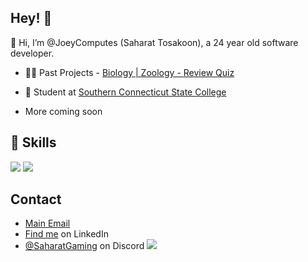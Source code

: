 ## Hey! 👋
👋 Hi, I’m @JoeyComputes (Saharat Tosakoon), a 24 year old software developer.

- 👨‍💻 Past Projects - [Biology | Zoology - Review Quiz](https://github.com/JoeyComputes/Biology_Zoology_Exam-1_Quiz-App)

- 👥 Student at [Southern Connecticut State College](https://www.southernct.edu/)

+ More coming soon

## 🔧 Skills
![](https://img.shields.io/badge/OS-Linux-informational?style=flat&logo=linux&logoColor=white&color=2bbc8a)
![](https://img.shields.io/badge/Code-Python-informational?style=flat&logo=python&logoColor=white&color=2bbc8a)

## Contact
- [Main Email](mailto:joeygatesofficial@icloud.com)
- [Find me](https://www.linkedin.com/in/saharat-tosakoon-02452a284/) on LinkedIn
- [@SaharatGaming](./) on Discord
![](https://img.shields.io/badge/Tools-Docker-informational?style=flat&logo=docker&logoColor=white&color=2bbc8a)
